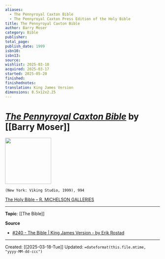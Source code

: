 ```yaml
---
aliases:
  - The Pennyroyal Caxton Bible
  - The Pennyroyal Caxton Press Edition of the Holy Bible
title: The Pennyroyal Caxton Bible
author: Barry Moser
category: Bible
publisher: 
total_page: 
publish_date: 1999
isbn10: 
isbn13: 
source: 
wishlist: 2025-03-10
acquired: 2025-03-17
started: 2025-05-20
finished: 
finishednotes: 
translation: King James Version
dimensions: 8.5x12x2.25
---
```

# *[The Pennyroyal Caxton Bible](https://www.moser-pennyroyal.com/pennyroyal-caxton-bible-about)* by [[Barry Moser]]

<img src="https://images.squarespace-cdn.com/content/v1/56bba8bbab48de530566a090/1529096599908-KSOY4MAUF81Q70VQBMUC/PCB-NT-spread-Jesus.gif?format=2500w" width=150>

`(New York: Viking Studio, 1999), 994`

[The Holy Bible – R. MICHELSON GALLERIES](https://www.rmichelson.com/artists/barry-moser/the-holy-bible/)



--- 
**Topic**: [[The Bible]]

**Source**
- [#240 - The Bible | King James Version - by Erik Rostad](https://www.booksoftitans.com/p/kjv-bible)
 ---
Created: [[2025-03-18-Tue]]
Updated: `=dateformat(this.file.mtime, "yyyy-MM-dd-ccc")`